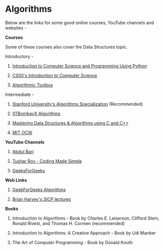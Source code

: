 # Algorithms

Below are the links for some good online courses, YouTube channels and websites - 

<b>Courses</b> 

Some of these courses also cover the Data Structures topic.

Introductory - 

1. [Introduction to Computer Science and Programming Using Python](https://www.edx.org/course/6-00-1x-introduction-to-computer-science-and-programming-using-python-3)

2. [CS50's Introduction to Computer Science](https://www.edx.org/course/cs50s-introduction-computer-science-harvardx-cs50x)

3. [Algorithmic Toolbox](https://www.coursera.org/learn/algorithmic-toolbox?specialization=data-structures-algorithms)

Intermediate - 

1. [Stanford University's Algorithms Specialization](https://www.coursera.org/specializations/algorithms)  (Recommended)

2. [IITBombayX Algorithms](https://www.edx.org/course/algorithms-2)

3. [Mastering Data Structures & Algorithms using C and C++](https://www.udemy.com/datastructurescncpp/)

4. [MIT OCW](https://ocw.mit.edu/courses/electrical-engineering-and-computer-science/)

<b>YouTube Channels</b>

1. [Abdul Bari](https://www.youtube.com/channel/UCZCFT11CWBi3MHNlGf019nw)

2. [Tushar Roy - Coding Made Simple](https://www.youtube.com/user/tusharroy2525)

3. [GeeksForGeeks](https://www.youtube.com/channel/UC0RhatS1pyxInC00YKjjBqQ)

<b>Web Links</b> 

1. [GeekForGeeks Algorithms](https://www.geeksforgeeks.org/fundamentals-of-algorithms/)

2. [Brian Harvey's SICP lectures](https://archive.org/details/ucberkeley-webcast-PL3E89002AA9B9879E?sort=titleSorter)

<b>Books</b>

1. Introduction to Algorithms - Book by Charles E. Leiserson, Clifford Stein, Ronald Rivest, and Thomas H. Cormen (recommended)

2. Introduction to Algorithms: A Creative Approach - Book by Udi Manber

3. The Art of Computer Programming - Book by Donald Knuth
